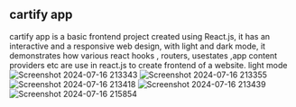 ## cartify app
cartify app is a basic frontend project created using React.js, it has an interactive  and a responsive web design, with light and dark mode, it demonstrates how various react hooks , routers, usestates ,app content providers etc are use in react.js to create frontend of a website. 
light mode ![Screenshot 2024-07-16 213343](https://github.com/user-attachments/assets/0f2d72b4-d211-4644-bb6b-8f655531cdb2)
![Screenshot 2024-07-16 213355](https://github.com/user-attachments/assets/f58585c1-2733-482c-8572-e8a4ad0ad068)
![Screenshot 2024-07-16 213418](https://github.com/user-attachments/assets/51e4809e-381f-464b-b8e4-159ff8f5b824)
![Screenshot 2024-07-16 213439](https://github.com/user-attachments/assets/49e3c358-6d2c-46ff-bc07-cde5ed9f9bd8)
![Screenshot 2024-07-16 215854](https://github.com/user-attachments/assets/f38d7fef-5d58-408e-a3eb-3a4dbc898e31)
